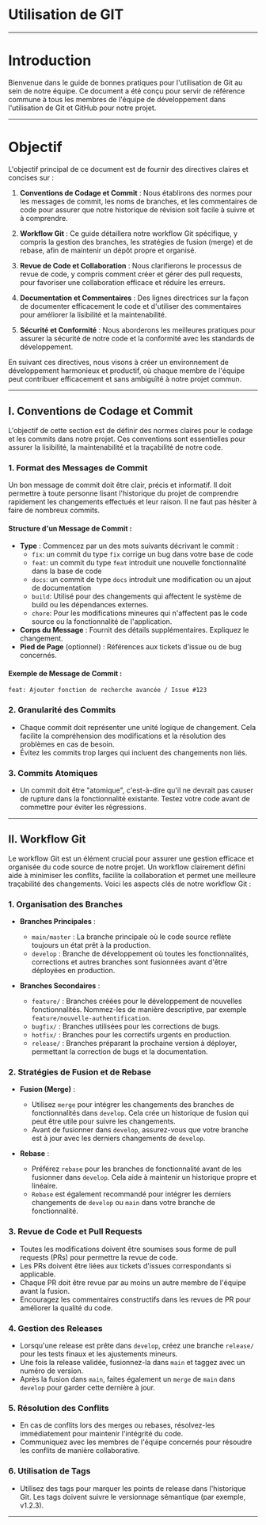 # Utilisation de GIT

---

# Introduction

Bienvenue dans le guide de bonnes pratiques pour l'utilisation de Git au sein de notre équipe. Ce document a été conçu
pour servir de référence commune à tous les membres de l'équipe de développement dans l'utilisation de Git et GitHub
pour notre projet.

---

# Objectif

L'objectif principal de ce document est de fournir des directives claires et concises sur :

1. **Conventions de Codage et Commit** : Nous établirons des normes pour les messages de commit, les noms de branches,
   et les commentaires de code pour assurer que notre historique de révision soit facile à suivre et à comprendre.

2. **Workflow Git** : Ce guide détaillera notre workflow Git spécifique, y compris la gestion des branches, les
   stratégies de fusion (merge) et de rebase, afin de maintenir un dépôt propre et organisé.

3. **Revue de Code et Collaboration** : Nous clarifierons le processus de revue de code, y compris comment créer et
   gérer des pull requests, pour favoriser une collaboration efficace et réduire les erreurs.

4. **Documentation et Commentaires** : Des lignes directrices sur la façon de documenter efficacement le code et
   d'utiliser des commentaires pour améliorer la lisibilité et la maintenabilité.

5. **Sécurité et Conformité** : Nous aborderons les meilleures pratiques pour assurer la sécurité de notre code et la
   conformité avec les standards de développement.

En suivant ces directives, nous visons à créer un environnement de développement harmonieux et productif, où chaque
membre de l'équipe peut contribuer efficacement et sans ambiguïté à notre projet commun.

---

## I. Conventions de Codage et Commit

L'objectif de cette section est de définir des normes claires pour le codage et les commits dans notre projet. Ces
conventions sont essentielles pour assurer la lisibilité, la maintenabilité et la traçabilité de notre code.

### 1. Format des Messages de Commit

Un bon message de commit doit être clair, précis et informatif. Il doit permettre à toute personne lisant l'historique
du projet de comprendre rapidement les changements effectués et leur raison. Il ne faut pas hésiter à faire de nombreux
commits.

#### Structure d'un Message de Commit :

- **Type** : Commencez par un des mots suivants décrivant le commit :
    - `fix`: un commit du type `fix` corrige un bug dans votre base de code
    - `feat`: un commit du type `feat` introduit une nouvelle fonctionnalité dans la base de code
    - `docs`: un commit de type `docs` introduit une modification ou un ajout de documentation
    - `build`: Utilisé pour des changements qui affectent le système de build ou les dépendances externes.
    - `chore`: Pour les modifications mineures qui n'affectent pas le code source ou la fonctionnalité de l'application.
- **Corps du Message** : Fournit des détails supplémentaires. Expliquez le changement.
- **Pied de Page** (optionnel) : Références aux tickets d'issue ou de bug concernés.

#### Exemple de Message de Commit :

```text
feat: Ajouter fonction de recherche avancée / Issue #123
```

### 2. Granularité des Commits

- Chaque commit doit représenter une unité logique de changement. Cela facilite la compréhension des modifications et la
  résolution des problèmes en cas de besoin.
- Évitez les commits trop larges qui incluent des changements non liés.

### 3. Commits Atomiques

- Un commit doit être "atomique", c'est-à-dire qu'il ne devrait pas causer de rupture dans la fonctionnalité existante.
  Testez votre code avant de commettre pour éviter les régressions.

---

## II. Workflow Git

Le workflow Git est un élément crucial pour assurer une gestion efficace et organisée du code source de notre projet. Un
workflow clairement défini aide à minimiser les conflits, facilite la collaboration et permet une meilleure traçabilité
des changements. Voici les aspects clés de notre workflow Git :

### 1. Organisation des Branches

- **Branches Principales** :
    - `main/master` : La branche principale où le code source reflète toujours un état prêt à la production.
    - `develop` : Branche de développement où toutes les fonctionnalités, corrections et autres branches sont fusionnées
      avant d'être déployées en production.

- **Branches Secondaires** :
    - `feature/` : Branches créées pour le développement de nouvelles fonctionnalités. Nommez-les de manière
      descriptive, par exemple `feature/nouvelle-authentification`.
    - `bugfix/` : Branches utilisées pour les corrections de bugs.
    - `hotfix/` : Branches pour les correctifs urgents en production.
    - `release/` : Branches préparant la prochaine version à déployer, permettant la correction de bugs et la
      documentation.

### 2. Stratégies de Fusion et de Rebase

- **Fusion (Merge)** :
    - Utilisez `merge` pour intégrer les changements des branches de fonctionnalités dans `develop`. Cela crée un
      historique de fusion qui peut être utile pour suivre les changements.
    - Avant de fusionner dans `develop`, assurez-vous que votre branche est à jour avec les derniers changements
      de `develop`.

- **Rebase** :
    - Préférez `rebase` pour les branches de fonctionnalité avant de les fusionner dans `develop`. Cela aide à maintenir
      un historique propre et linéaire.
    - `Rebase` est également recommandé pour intégrer les derniers changements de `develop` ou `main` dans votre branche
      de fonctionnalité.

### 3. Revue de Code et Pull Requests

- Toutes les modifications doivent être soumises sous forme de pull requests (PRs) pour permettre la revue de code.
- Les PRs doivent être liées aux tickets d'issues correspondants si applicable.
- Chaque PR doit être revue par au moins un autre membre de l'équipe avant la fusion.
- Encouragez les commentaires constructifs dans les revues de PR pour améliorer la qualité du code.

### 4. Gestion des Releases

- Lorsqu'une release est prête dans `develop`, créez une branche `release/` pour les tests finaux et les ajustements
  mineurs.
- Une fois la release validée, fusionnez-la dans `main` et taggez avec un numéro de version.
- Après la fusion dans `main`, faites également un `merge` de `main` dans `develop` pour garder cette dernière à jour.

### 5. Résolution des Conflits

- En cas de conflits lors des merges ou rebases, résolvez-les immédiatement pour maintenir l'intégrité du code.
- Communiquez avec les membres de l'équipe concernés pour résoudre les conflits de manière collaborative.

### 6. Utilisation de Tags

- Utilisez des tags pour marquer les points de release dans l'historique Git. Les tags doivent suivre le versionnage
  sémantique (par exemple, v1.2.3).

---